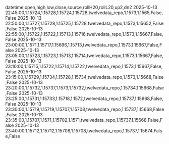 datetime,open,high,low,close,source,rollH20,rollL20,up2,dn2
2025-10-13 22:45:00,1.15724,1.15728,1.15724,1.15728,twelvedata_repo,1.1573,1.1565,False,False
2025-10-13 22:50:00,1.15727,1.15728,1.15725,1.15728,twelvedata_repo,1.1573,1.15652,False,False
2025-10-13 22:55:00,1.15722,1.15722,1.15713,1.15716,twelvedata_repo,1.1573,1.15667,False,False
2025-10-13 23:00:00,1.1571,1.15717,1.15696,1.15713,twelvedata_repo,1.1573,1.15667,False,False
2025-10-13 23:05:00,1.15723,1.15723,1.15713,1.15714,twelvedata_repo,1.1573,1.15667,False,False
2025-10-13 23:10:00,1.15715,1.15722,1.15714,1.15722,twelvedata_repo,1.1573,1.15667,False,False
2025-10-13 23:15:00,1.15729,1.15734,1.15728,1.15734,twelvedata_repo,1.1573,1.15668,False,False
2025-10-13 23:20:00,1.15732,1.15737,1.1573,1.15732,twelvedata_repo,1.15734,1.15668,False,False
2025-10-13 23:25:00,1.15731,1.15733,1.15718,1.1572,twelvedata_repo,1.15737,1.15668,False,False
2025-10-13 23:30:00,1.15719,1.15719,1.15707,1.15708,twelvedata_repo,1.15737,1.15668,False,False
2025-10-13 23:35:00,1.15707,1.1571,1.15702,1.1571,twelvedata_repo,1.15737,1.15668,False,False
2025-10-13 23:40:00,1.15712,1.15712,1.15708,1.15708,twelvedata_repo,1.15737,1.15674,False,False

